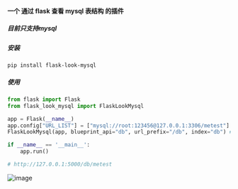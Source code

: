 #### 一个 通过 flask 查看 mysql 表结构 的插件

##### 目前只支持mysql

##### 安装
```
pip install flask-look-mysql
```

##### 使用
```python
from flask import Flask
from flask_look_mysql import FlaskLookMysql

app = Flask(__name__)
app.config["URL_LIST"] = ["mysql://root:123456@127.0.0.1:3306/metest"]
FlaskLookMysql(app, blueprint_api="db", url_prefix="/db", index="db") # 注意配置 避免冲突

if __name__ == '__main__':
    app.run()

# http://127.0.0.1:5000/db/metest
```
 ![image](https://github.com/libaibuaidufu/Flask-Look-Mysql/blob/master/doc_img.png) 
